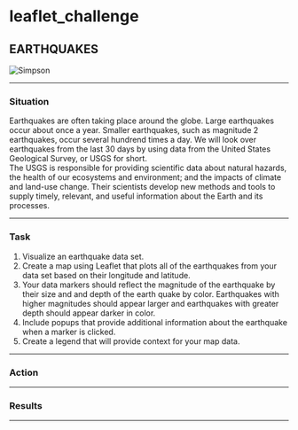 # leaflet_challenge

## EARTHQUAKES

![Simpson](https://media.giphy.com/media/xT5LMuRbEiz9ZuhMME/giphy.gif)<br>
<hr>

### Situation<br>
Earthquakes are often taking place around the globe. Large earthquakes occur about once a year. Smaller earthquakes, such as magnitude 2 earthquakes, occur several hundrend times a day. We will look over earthquakes from the last 30 days by using data from the United States Geological Survey, or USGS for short.<br>
The USGS is responsible for providing scientific data about natural hazards, the health of our ecosystems and environment; and the impacts of climate and land-use change. Their scientists develop new methods and tools to supply timely, relevant, and useful information about the Earth and its processes.<br>
<hr>

### Task<br>
1. Visualize an earthquake data set.<br>
2. Create a map using Leaflet that plots all of the earthquakes from your data set based on their longitude and latitude.<br>
3. Your data markers should reflect the magnitude of the earthquake by their size and and depth of the earth quake by color. Earthquakes with higher magnitudes should appear larger and earthquakes with greater depth should appear darker in color.<br>
4. Include popups that provide additional information about the earthquake when a marker is clicked.<br>
5. Create a legend that will provide context for your map data.<br>

<hr>

### Action
<hr>

### Results
<hr>